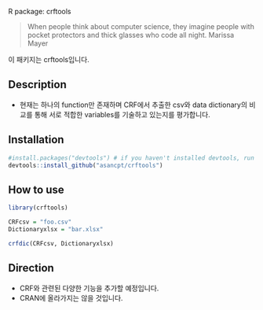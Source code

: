 R package: crftools

> When people think about computer science, they imagine people with pocket protectors and thick glasses who code all night.
> Marissa Mayer

이 패키지는 crftools입니다. 


## Description

- 현재는 하나의 function만 존재하며 CRF에서 추출한 csv와 data dictionary의 비교를 통해 서로 적합한 variables를 기술하고 있는지를 평가합니다.

## Installation

```r
#install.packages("devtools") # if you haven't installed devtools, run this line after deleting the first #
devtools::install_github("asancpt/crftools")
```

## How to use

```r
library(crftools)

CRFcsv = "foo.csv"
Dictionaryxlsx = "bar.xlsx"

crfdic(CRFcsv, Dictionaryxlsx)
```

## Direction

- CRF와 관련된 다양한 기능을 추가할 예정입니다. 
- CRAN에 올라가지는 않을 것입니다.

